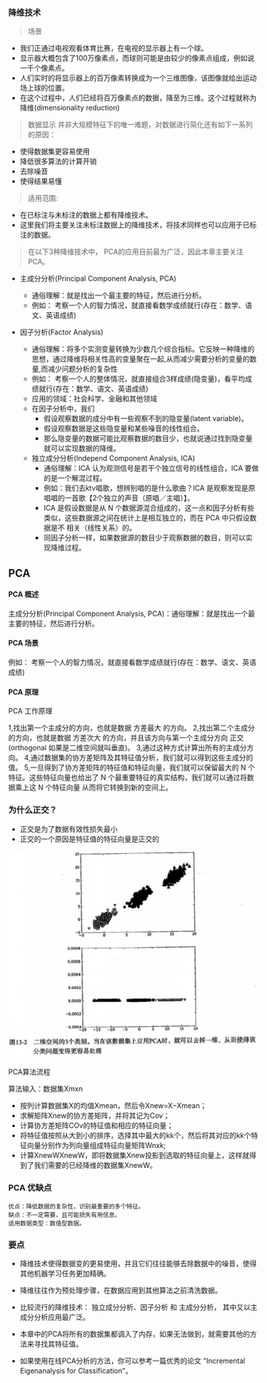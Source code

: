 

### 降维技术

>场景

* 我们正通过电视观看体育比赛，在电视的显示器上有一个球。
* 显示器大概包含了100万像素点，而球则可能是由较少的像素点组成，例如说一千个像素点。
* 人们实时的将显示器上的百万像素转换成为一个三维图像，该图像就给出运动场上球的位置。
* 在这个过程中，人们已经将百万像素点的数据，降至为三维。这个过程就称为降维(dimensionality reduction)

>数据显示 并非大规模特征下的唯一难题，对数据进行简化还有如下一系列的原因：

* 使得数据集更容易使用
* 降低很多算法的计算开销
* 去除噪音
* 使得结果易懂

>适用范围:

* 在已标注与未标注的数据上都有降维技术。
* 这里我们将主要关注未标注数据上的降维技术，将技术同样也可以应用于已标注的数据。

>在以下3种降维技术中， PCA的应用目前最为广泛，因此本章主要关注PCA。

* 主成分分析(Principal Component Analysis, PCA)
  * 通俗理解：就是找出一个最主要的特征，然后进行分析。
  * 例如： 考察一个人的智力情况，就直接看数学成绩就行(存在：数学、语文、英语成绩)
  
* 因子分析(Factor Analysis)

  * 通俗理解：将多个实测变量转换为少数几个综合指标。它反映一种降维的思想，通过降维将相关性高的变量聚在一起,从而减少需要分析的变量的数量,而减少问题分析的复杂性
  * 例如： 考察一个人的整体情况，就直接组合3样成绩(隐变量)，看平均成绩就行(存在：数学、语文、英语成绩)
  * 应用的领域：社会科学、金融和其他领域
  * 在因子分析中，我们
     * 假设观察数据的成分中有一些观察不到的隐变量(latent variable)。
     * 假设观察数据是这些隐变量和某些噪音的线性组合。
     * 那么隐变量的数据可能比观察数据的数目少，也就说通过找到隐变量就可以实现数据的降维。
  * 独立成分分析(Independ Component Analysis, ICA)
     * 通俗理解：ICA 认为观测信号是若干个独立信号的线性组合，ICA 要做的是一个解混过程。
     * 例如：我们去ktv唱歌，想辨别唱的是什么歌曲？ICA 是观察发现是原唱唱的一首歌【2个独立的声音（原唱／主唱）】。
     * ICA 是假设数据是从 N 个数据源混合组成的，这一点和因子分析有些类似，这些数据源之间在统计上是相互独立的，而在 PCA 中只假设数据是不 相关（线性关系）的。
     * 同因子分析一样，如果数据源的数目少于观察数据的数目，则可以实现降维过程。
     
## PCA

#### PCA 概述

主成分分析(Principal Component Analysis, PCA)：通俗理解：就是找出一个最主要的特征，然后进行分析。

#### PCA 场景

例如： 考察一个人的智力情况，就直接看数学成绩就行(存在：数学、语文、英语成绩)

#### PCA 原理

PCA 工作原理

1,找出第一个主成分的方向，也就是数据 方差最大 的方向。
2,找出第二个主成分的方向，也就是数据 方差次大 的方向，并且该方向与第一个主成分方向 正交(orthogonal 如果是二维空间就叫垂直)。
3,通过这种方式计算出所有的主成分方向。
4,通过数据集的协方差矩阵及其特征值分析，我们就可以得到这些主成分的值。
5,一旦得到了协方差矩阵的特征值和特征向量，我们就可以保留最大的 N 个特征。这些特征向量也给出了 N 个最重要特征的真实结构，我们就可以通过将数据乘上这 N 个特征向量 从而将它转换到新的空间上。

### 为什么正交？

 * 正交是为了数据有效性损失最小
 * 正交的一个原因是特征值的特征向量是正交的

![Image text](https://github.com/moveondo/python-MachineLearning/blob/master/%E4%B8%BB%E6%88%90%E5%88%86%E5%88%86%E6%9E%90/image/1.jpg)


PCA算法流程

 算法输入：数据集Xmxn
 
* 按列计算数据集X的均值Xmean，然后令Xnew=X−Xmean； 
* 求解矩阵Xnew的协方差矩阵，并将其记为Cov； 
* 计算协方差矩阵COv的特征值和相应的特征向量； 
* 将特征值按照从大到小的排序，选择其中最大的kk个，然后将其对应的kk个特征向量分别作为列向量组成特征向量矩阵Wnxk; 
* 计算XnewWXnewW，即将数据集Xnew投影到选取的特征向量上，这样就得到了我们需要的已经降维的数据集XnewW。




### PCA 优缺点

```
优点：降低数据的复杂性，识别最重要的多个特征。
缺点：不一定需要，且可能损失有用信息。
适用数据类型：数值型数据。

```

### 要点

 * 降维技术使得数据变的更易使用，并且它们往往能够去除数据中的噪音，使得其他机器学习任务更加精确。
 * 降维往往作为预处理步骤，在数据应用到其他算法之前清洗数据。
 * 比较流行的降维技术： 独立成分分析、因子分析 和 主成分分析， 其中又以主成分分析应用最广泛。

 * 本章中的PCA将所有的数据集都调入了内存，如果无法做到，就需要其他的方法来寻找其特征值。
 * 如果使用在线PCA分析的方法，你可以参考一篇优秀的论文 "Incremental Eigenanalysis for Classification"。 
